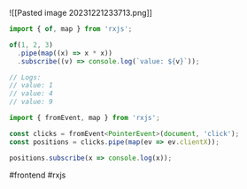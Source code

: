 ![[Pasted image 20231221233713.png]]

```javascript
import { of, map } from 'rxjs';

of(1, 2, 3)
  .pipe(map((x) => x * x))
  .subscribe((v) => console.log(`value: ${v}`));

// Logs:
// value: 1
// value: 4
// value: 9
```

```javascript
import { fromEvent, map } from 'rxjs';

const clicks = fromEvent<PointerEvent>(document, 'click');
const positions = clicks.pipe(map(ev => ev.clientX));

positions.subscribe(x => console.log(x));
```

#frontend #rxjs